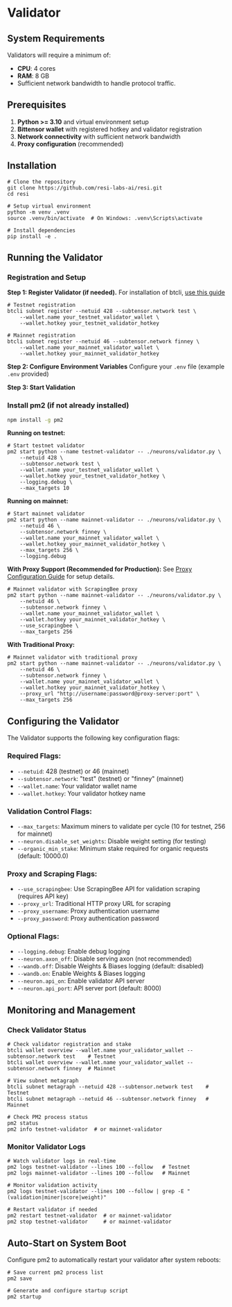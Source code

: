 # Validator

## System Requirements

Validators will require a minimum of:
- **CPU**: 4 cores
- **RAM**: 8 GB
- Sufficient network bandwidth to handle protocol traffic.

## Prerequisites

1. **Python >= 3.10** and virtual environment setup
2. **Bittensor wallet** with registered hotkey and validator registration
3. **Network connectivity** with sufficient network bandwidth
4. **Proxy configuration**  (recommended)

## Installation

```shell
# Clone the repository
git clone https://github.com/resi-labs-ai/resi.git
cd resi

# Setup virtual environment
python -m venv .venv
source .venv/bin/activate  # On Windows: .venv\Scripts\activate

# Install dependencies
pip install -e .
```

## Running the Validator

### Registration and Setup

**Step 1: Register Validator (if needed).**
For installation of btcli, [use this guide](https://github.com/opentensor/bittensor/blob/master/README.md#install-bittensor-sdk)
```shell
# Testnet registration
btcli subnet register --netuid 428 --subtensor.network test \
    --wallet.name your_testnet_validator_wallet \
    --wallet.hotkey your_testnet_validator_hotkey

# Mainnet registration
btcli subnet register --netuid 46 --subtensor.network finney \
    --wallet.name your_mainnet_validator_wallet \
    --wallet.hotkey your_mainnet_validator_hotkey
```
**Step 2: Configure Environment Variables**
Configure your `.env` file (example `.env` provided)

**Step 3: Start Validation**

### Install pm2 (if not already installed)
```bash
npm install -g pm2
```

**Running on testnet:**
```shell
# Start testnet validator
pm2 start python --name testnet-validator -- ./neurons/validator.py \
    --netuid 428 \
    --subtensor.network test \
    --wallet.name your_testnet_validator_wallet \
    --wallet.hotkey your_testnet_validator_hotkey \
    --logging.debug \
    --max_targets 10
```

**Running on mainnet:**
```shell
# Start mainnet validator
pm2 start python --name mainnet-validator -- ./neurons/validator.py \
    --netuid 46 \
    --subtensor.network finney \
    --wallet.name your_mainnet_validator_wallet \
    --wallet.hotkey your_mainnet_validator_hotkey \
    --max_targets 256 \
    --logging.debug
```

**With Proxy Support (Recommended for Production):**
See [Proxy Configuration Guide](PROXY_CONFIGURATION.md) for setup details.
```shell
# Mainnet validator with ScrapingBee proxy
pm2 start python --name mainnet-validator -- ./neurons/validator.py \
    --netuid 46 \
    --subtensor.network finney \
    --wallet.name your_mainnet_validator_wallet \
    --wallet.hotkey your_mainnet_validator_hotkey \
    --use_scrapingbee \
    --max_targets 256
```

**With Traditional Proxy:**
```shell
# Mainnet validator with traditional proxy
pm2 start python --name mainnet-validator -- ./neurons/validator.py \
    --netuid 46 \
    --subtensor.network finney \
    --wallet.name your_mainnet_validator_wallet \
    --wallet.hotkey your_mainnet_validator_hotkey \
    --proxy_url "http://username:password@proxy-server:port" \
    --max_targets 256
```

## Configuring the Validator

The Validator supports the following key configuration flags:

### Required Flags:
- `--netuid`: 428 (testnet) or 46 (mainnet)
- `--subtensor.network`: "test" (testnet) or "finney" (mainnet)
- `--wallet.name`: Your validator wallet name
- `--wallet.hotkey`: Your validator hotkey name

### Validation Control Flags:
- `--max_targets`: Maximum miners to validate per cycle (10 for testnet, 256 for mainnet)
- `--neuron.disable_set_weights`: Disable weight setting (for testing)
- `--organic_min_stake`: Minimum stake required for organic requests (default: 10000.0)

### Proxy and Scraping Flags:
- `--use_scrapingbee`: Use ScrapingBee API for validation scraping (requires API key)
- `--proxy_url`: Traditional HTTP proxy URL for scraping
- `--proxy_username`: Proxy authentication username
- `--proxy_password`: Proxy authentication password

### Optional Flags:
- `--logging.debug`: Enable debug logging
- `--neuron.axon_off`: Disable serving axon (not recommended)
- `--wandb.off`: Disable Weights & Biases logging (default: disabled)
- `--wandb.on`: Enable Weights & Biases logging
- `--neuron.api_on`: Enable validator API server
- `--neuron.api_port`: API server port (default: 8000)

## Monitoring and Management

### Check Validator Status
```shell
# Check validator registration and stake
btcli wallet overview --wallet.name your_validator_wallet --subtensor.network test    # Testnet
btcli wallet overview --wallet.name your_validator_wallet --subtensor.network finney  # Mainnet

# View subnet metagraph
btcli subnet metagraph --netuid 428 --subtensor.network test    # Testnet
btcli subnet metagraph --netuid 46 --subtensor.network finney   # Mainnet

# Check PM2 process status
pm2 status
pm2 info testnet-validator  # or mainnet-validator
```

### Monitor Validator Logs
```shell
# Watch validator logs in real-time
pm2 logs testnet-validator --lines 100 --follow   # Testnet
pm2 logs mainnet-validator --lines 100 --follow   # Mainnet

# Monitor validation activity
pm2 logs testnet-validator --lines 100 --follow | grep -E "(validation|miner|score|weight)"

# Restart validator if needed
pm2 restart testnet-validator  # or mainnet-validator
pm2 stop testnet-validator     # or mainnet-validator
```

## Auto-Start on System Boot

Configure pm2 to automatically restart your validator after system reboots:

```shell
# Save current pm2 process list
pm2 save

# Generate and configure startup script
pm2 startup
```
